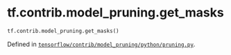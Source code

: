 <div itemscope itemtype="http://developers.google.com/ReferenceObject">
<meta itemprop="name" content="tf.contrib.model_pruning.get_masks" />
</div>

# tf.contrib.model_pruning.get_masks

``` python
tf.contrib.model_pruning.get_masks()
```



Defined in [`tensorflow/contrib/model_pruning/python/pruning.py`](https://www.tensorflow.org/code/tensorflow/contrib/model_pruning/python/pruning.py).

